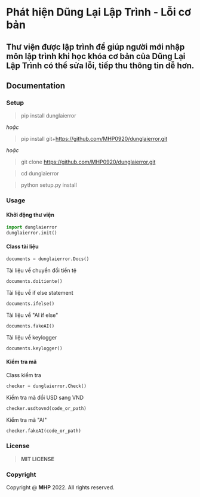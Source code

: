 # Phát hiện Dũng Lại Lập Trình - Lỗi cơ bản

## Thư viện được lập trình để giúp người mới nhập môn lập trình khi học khóa cơ bản của Dũng Lại Lập Trình có thể sửa lỗi, tiếp thu thông tin dễ hơn.

## Documentation

### Setup
> pip install dunglaierror

*hoặc*

> pip install git+https://github.com/MHP0920/dunglaierror.git

*hoặc*

> git clone https://github.com/MHP0920/dunglaierror.git

> cd dunglaierror

> python setup.py install

### Usage

#### Khởi động thư viện

```py
import dunglaierror
dunglaierror.init()
```

#### Class tài liệu

```py
documents = dunglaierror.Docs()
```

Tài liệu về chuyển đổi tiền tệ

```py
documents.doitiente()
```

Tài liệu về if else statement

```py
documents.ifelse()
```

Tài liệu về "AI if else"

```py
documents.fakeAI()
```

Tài liệu về keylogger

```py
documents.keylogger()
```

#### Kiểm tra mã

Class kiểm tra

```py
checker = dunglaierror.Check()
```

Kiểm tra mã đổi USD sang VND

```py
checker.usdtovnd(code_or_path)
```

Kiểm tra mã "AI"

```py
checker.fakeAI(code_or_path)
```

### License
> __MIT LICENSE__

### Copyright

Copyright @ **MHP** 2022. All rights reserved.
